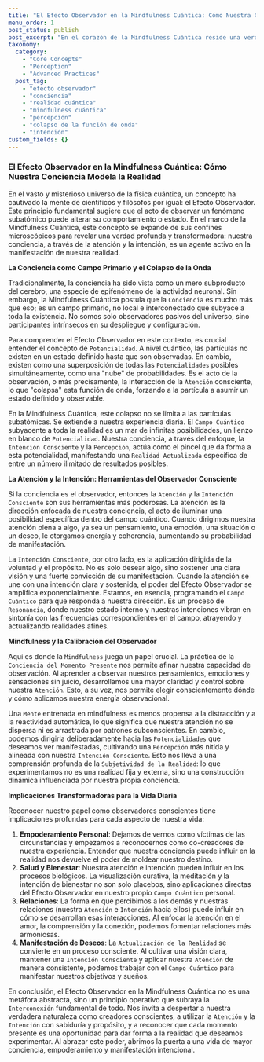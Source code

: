 ```yaml
---
title: "El Efecto Observador en la Mindfulness Cuántica: Cómo Nuestra Conciencia Modela la Realidad"
menu_order: 1
post_status: publish
post_excerpt: "En el corazón de la Mindfulness Cuántica reside una verdad profunda: nuestra conciencia no es un mero receptor pasivo de la realidad, sino un participante activo en su creación. Este artículo explora el fascinante Efecto Observador, un concepto que trasciende la física cuántica para revelar cómo nuestra atención e intención conscientes pueden colapsar un campo de infinitas posibilidades en la realidad que experimentamos."
taxonomy:
  category:
    - "Core Concepts"
    - "Perception"
    - "Advanced Practices"
  post_tag:
    - "efecto observador"
    - "conciencia"
    - "realidad cuántica"
    - "mindfulness cuántica"
    - "percepción"
    - "colapso de la función de onda"
    - "intención"
custom_fields: {}
---
```


### El Efecto Observador en la Mindfulness Cuántica: Cómo Nuestra Conciencia Modela la Realidad

En el vasto y misterioso universo de la física cuántica, un concepto ha cautivado la mente de científicos y filósofos por igual: el Efecto Observador. Este principio fundamental sugiere que el acto de observar un fenómeno subatómico puede alterar su comportamiento o estado. En el marco de la Mindfulness Cuántica, este concepto se expande de sus confines microscópicos para revelar una verdad profunda y transformadora: nuestra conciencia, a través de la atención y la intención, es un agente activo en la manifestación de nuestra realidad.

**La Conciencia como Campo Primario y el Colapso de la Onda**

Tradicionalmente, la conciencia ha sido vista como un mero subproducto del cerebro, una especie de epifenómeno de la actividad neuronal. Sin embargo, la Mindfulness Cuántica postula que la `Conciencia` es mucho más que eso; es un campo primario, no local e interconectado que subyace a toda la existencia. No somos solo observadores pasivos del universo, sino participantes intrínsecos en su despliegue y configuración.

Para comprender el Efecto Observador en este contexto, es crucial entender el concepto de `Potencialidad`. A nivel cuántico, las partículas no existen en un estado definido hasta que son observadas. En cambio, existen como una superposición de todas las `Potencialidades` posibles simultáneamente, como una "nube" de probabilidades. Es el acto de la observación, o más precisamente, la interacción de la `Atención` consciente, lo que "colapsa" esta función de onda, forzando a la partícula a asumir un estado definido y observable.

En la Mindfulness Cuántica, este colapso no se limita a las partículas subatómicas. Se extiende a nuestra experiencia diaria. El `Campo Cuántico` subyacente a toda la realidad es un mar de infinitas posibilidades, un lienzo en blanco de `Potencialidad`. Nuestra conciencia, a través del enfoque, la `Intención Consciente` y la `Percepción`, actúa como el pincel que da forma a esta potencialidad, manifestando una `Realidad Actualizada` específica de entre un número ilimitado de resultados posibles.

**La Atención y la Intención: Herramientas del Observador Consciente**

Si la conciencia es el observador, entonces la `Atención` y la `Intención Consciente` son sus herramientas más poderosas. La atención es la dirección enfocada de nuestra conciencia, el acto de iluminar una posibilidad específica dentro del campo cuántico. Cuando dirigimos nuestra atención plena a algo, ya sea un pensamiento, una emoción, una situación o un deseo, le otorgamos energía y coherencia, aumentando su probabilidad de manifestación.

La `Intención Consciente`, por otro lado, es la aplicación dirigida de la voluntad y el propósito. No es solo desear algo, sino sostener una clara visión y una fuerte convicción de su manifestación. Cuando la atención se une con una intención clara y sostenida, el poder del Efecto Observador se amplifica exponencialmente. Estamos, en esencia, programando el `Campo Cuántico` para que responda a nuestra dirección. Es un proceso de `Resonancia`, donde nuestro estado interno y nuestras intenciones vibran en sintonía con las frecuencias correspondientes en el campo, atrayendo y actualizando realidades afines.

**Mindfulness y la Calibración del Observador**

Aquí es donde la `Mindfulness` juega un papel crucial. La práctica de la `Conciencia del Momento Presente` nos permite afinar nuestra capacidad de observación. Al aprender a observar nuestros pensamientos, emociones y sensaciones sin juicio, desarrollamos una mayor claridad y control sobre nuestra `Atención`. Esto, a su vez, nos permite elegir conscientemente dónde y cómo aplicamos nuestra energía observacional.

Una `Mente` entrenada en mindfulness es menos propensa a la distracción y a la reactividad automática, lo que significa que nuestra atención no se dispersa ni es arrastrada por patrones subconscientes. En cambio, podemos dirigirla deliberadamente hacia las `Potencialidades` que deseamos ver manifestadas, cultivando una `Percepción` más nítida y alineada con nuestra `Intención Consciente`. Esto nos lleva a una comprensión profunda de la `Subjetividad de la Realidad`: lo que experimentamos no es una realidad fija y externa, sino una construcción dinámica influenciada por nuestra propia conciencia.

**Implicaciones Transformadoras para la Vida Diaria**

Reconocer nuestro papel como observadores conscientes tiene implicaciones profundas para cada aspecto de nuestra vida:

1.  **Empoderamiento Personal**: Dejamos de vernos como víctimas de las circunstancias y empezamos a reconocernos como co-creadores de nuestra experiencia. Entender que nuestra conciencia puede influir en la realidad nos devuelve el poder de moldear nuestro destino.
2.  **Salud y Bienestar**: Nuestra atención e intención pueden influir en los procesos biológicos. La visualización curativa, la meditación y la intención de bienestar no son solo placebos, sino aplicaciones directas del Efecto Observador en nuestro propio `Campo Cuántico` personal.
3.  **Relaciones**: La forma en que percibimos a los demás y nuestras relaciones (nuestra `Atención` e `Intención` hacia ellos) puede influir en cómo se desarrollan esas interacciones. Al enfocar la atención en el amor, la comprensión y la conexión, podemos fomentar relaciones más armoniosas.
4.  **Manifestación de Deseos**: La `Actualización de la Realidad` se convierte en un proceso consciente. Al cultivar una visión clara, mantener una `Intención Consciente` y aplicar nuestra `Atención` de manera consistente, podemos trabajar con el `Campo Cuántico` para manifestar nuestros objetivos y sueños.

En conclusión, el Efecto Observador en la Mindfulness Cuántica no es una metáfora abstracta, sino un principio operativo que subraya la `Interconexión` fundamental de todo. Nos invita a despertar a nuestra verdadera naturaleza como creadores conscientes, a utilizar la `Atención` y la `Intención` con sabiduría y propósito, y a reconocer que cada momento presente es una oportunidad para dar forma a la realidad que deseamos experimentar. Al abrazar este poder, abrimos la puerta a una vida de mayor conciencia, empoderamiento y manifestación intencional.